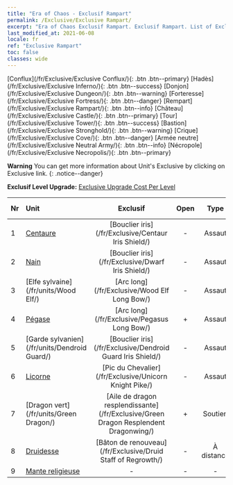 ```yaml
---
title: "Era of Chaos - Exclusif Rampart"
permalink: /Exclusive/Exclusive Rampart/
excerpt: "Era of Chaos Exclusif Rampart. Exclusif Rampart. List of Exclusif Rampart in Era of Chaos"
last_modified_at: 2021-06-08
locale: fr
ref: "Exclusive Rampart"
toc: false
classes: wide
---
```

 [Conflux](/fr/Exclusive/Exclusive Conflux/){: .btn .btn--primary} [Hadès](/fr/Exclusive/Exclusive Inferno/){: .btn .btn--success} [Donjon](/fr/Exclusive/Exclusive Dungeon/){: .btn .btn--warning} [Forteresse](/fr/Exclusive/Exclusive Fortress/){: .btn .btn--danger} [Rempart](/fr/Exclusive/Exclusive Rampart/){: .btn .btn--info} [Château](/fr/Exclusive/Exclusive Castle/){: .btn .btn--primary} [Tour](/fr/Exclusive/Exclusive Tower/){: .btn .btn--success} [Bastion](/fr/Exclusive/Exclusive Stronghold/){: .btn .btn--warning} [Crique](/fr/Exclusive/Exclusive Cove/){: .btn .btn--danger} [Armée neutre](/fr/Exclusive/Exclusive Neutral Army/){: .btn .btn--info} [Nécropole](/fr/Exclusive/Exclusive Necropolis/){: .btn .btn--primary} 

**Warning** You can get more information about Unit's Exclusive by clicking on Exclusive link. 
{: .notice--danger}

 **Exclusif Level Upgrade:** [Exclusive Upgrade Cost Per Level](/Exclusive/ExclusiveUpgradeCostPerLevel/)

  | Nr |         Unit        | Exclusif | Open  |    Type   |  Item to Rank UP      |  Skin   |
  |:---|:--------------------|:-------------:|:-----:|:---------:|:---------------------:|:-------:|
  | 1  | [Centaure](/fr/units/Centaur/) | [Bouclier iris](/fr/Exclusive/Centaur Iris Shield/) | - | Assaut | [Jeton Bouclier iris](/ItemsFR/con_913/) | - |
  | 2  | [Nain](/fr/units/Dwarf/) | [Bouclier iris](/fr/Exclusive/Dwarf Iris Shield/) | - | Assaut | [Jeton Bouclier iris](/ItemsFR/con_913/) | - |
  | 3  | [Elfe sylvaine](/fr/units/Wood Elf/) | [Arc long](/fr/Exclusive/Wood Elf Long Bow/) | - | Assaut | [Jeton Arc long](/ItemsFR/con_914/) | - |
  | 4  | [Pégase](/fr/units/Pegasus/) | [Arc long](/fr/Exclusive/Pegasus Long Bow/) | + | Assaut | [Jeton Arc long](/ItemsFR/con_914/) | - |
  | 5  | [Garde sylvanien](/fr/units/Dendroid Guard/) | [Bouclier iris](/fr/Exclusive/Dendroid Guard Iris Shield/) | - | Assaut | [Jeton Bouclier iris](/ItemsFR/con_913/) | - |
  | 6  | [Licorne](/fr/units/Unicorn/) | [Pic du Chevalier](/fr/Exclusive/Unicorn Knight Pike/) | - | Assaut | [Jeton Pic du Chevalier](/ItemsFR/con_916/) | - |
  | 7  | [Dragon vert](/fr/units/Green Dragon/) | [Aile de dragon resplendissante](/fr/Exclusive/Green Dragon Resplendent Dragonwing/) | + | Soutien | [Jeton Aile de dragon resplendissante](/ItemsFR/con_976/) | [Skin spécial Aile de dragon resplendissante](/ItemsFR/con_644/) |
  | 8  | [Druidesse](/fr/units/Druid/) | [Bâton de renouveau](/fr/Exclusive/Druid Staff of Regrowth/) | - | À distance | [Jeton Bâton de renouveau](/ItemsFR/con_977/) | [Skin spécial Bâton de renouveau](/ItemsFR/con_645/) |
  | 9  | [Mante religieuse](/fr/units/Mantis/) | - | - | - | none | none |

